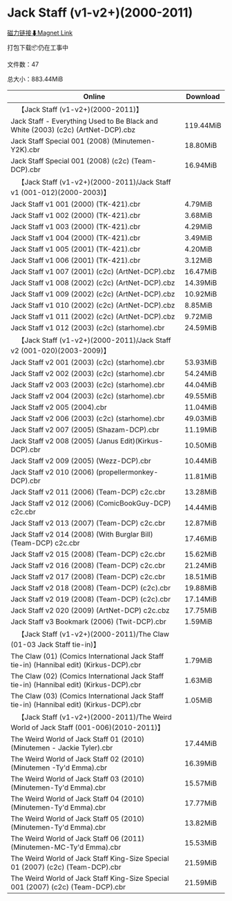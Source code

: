 # Jack Staff (v1-v2+)(2000-2011)

[磁力链接⬇Magnet Link](magnet:?xt=urn:btih:0ad9ecc67b1571f10c25e22e83b7bc3e80181810&dn=Jack%20Staff%20%28v1-v2%2B%29%282000-2011%29)

打包下载📦仍在工事中

文件数：47

总大小：883.44MiB

Online | Download
--- | ---
&emsp;【Jack Staff (v1-v2+)(2000-2011)】 | 
Jack Staff - Everything Used to Be Black and White (2003) (c2c) (ArtNet-DCP).cbz | 119.44MiB
Jack Staff Special 001 (2008) (Minutemen-Y2K).cbr | 18.80MiB
Jack Staff Special 001 (2008) (c2c) (Team-DCP).cbr | 16.94MiB
&emsp;【Jack Staff (v1-v2+)(2000-2011)/Jack Staff v1 (001-012)(2000-2003)】 | 
Jack Staff v1 001 (2000) (TK-421).cbr | 4.79MiB
Jack Staff v1 002 (2000) (TK-421).cbr | 3.68MiB
Jack Staff v1 003 (2000) (TK-421).cbr | 4.29MiB
Jack Staff v1 004 (2000) (TK-421).cbr | 3.49MiB
Jack Staff v1 005 (2001) (TK-421).cbr | 4.20MiB
Jack Staff v1 006 (2001) (TK-421).cbr | 3.12MiB
Jack Staff v1 007 (2001) (c2c) (ArtNet-DCP).cbz | 16.47MiB
Jack Staff v1 008 (2002) (c2c) (ArtNet-DCP).cbz | 14.39MiB
Jack Staff v1 009 (2002) (c2c) (ArtNet-DCP).cbz | 10.92MiB
Jack Staff v1 010 (2002) (c2c) (ArtNet-DCP).cbz | 8.85MiB
Jack Staff v1 011 (2002) (c2c) (ArtNet-DCP).cbz | 9.72MiB
Jack Staff v1 012 (2003) (c2c) (starhome).cbr | 24.59MiB
&emsp;【Jack Staff (v1-v2+)(2000-2011)/Jack Staff v2 (001-020)(2003-2009)】 | 
Jack Staff v2 001 (2003) (c2c) (starhome).cbr | 53.93MiB
Jack Staff v2 002 (2003) (c2c) (starhome).cbr | 54.24MiB
Jack Staff v2 003 (2003) (c2c) (starhome).cbr | 44.04MiB
Jack Staff v2 004 (2003) (c2c) (starhome).cbr | 49.55MiB
Jack Staff v2 005 (2004).cbr | 11.04MiB
Jack Staff v2 006 (2003) (c2c) (starhome).cbr | 49.03MiB
Jack Staff v2 007 (2005) (Shazam-DCP).cbr | 11.19MiB
Jack Staff v2 008 (2005) (Janus Edit)(Kirkus-DCP).cbr | 10.50MiB
Jack Staff v2 009 (2005) (Wezz-DCP).cbr | 10.44MiB
Jack Staff v2 010 (2006) (propellermonkey-DCP).cbr | 11.81MiB
Jack Staff v2 011 (2006) (Team-DCP) c2c.cbr | 13.28MiB
Jack Staff v2 012 (2006) (ComicBookGuy-DCP) c2c.cbr | 14.44MiB
Jack Staff v2 013 (2007) (Team-DCP) c2c.cbr | 12.87MiB
Jack Staff v2 014 (2008) (With Burglar Bill) (Team-DCP) c2c.cbr | 17.46MiB
Jack Staff v2 015 (2008) (Team-DCP) c2c.cbr | 15.62MiB
Jack Staff v2 016 (2008) (Team-DCP) c2c.cbr | 21.24MiB
Jack Staff v2 017 (2008) (Team-DCP) c2c.cbr | 18.51MiB
Jack Staff v2 018 (2008) (Team-DCP) (c2c).cbr | 19.88MiB
Jack Staff v2 019 (2008) (Team-DCP) (c2c).cbr | 17.14MiB
Jack Staff v2 020 (2009) (ArtNet-DCP) c2c.cbz | 17.75MiB
Jack Staff v3 Bookmark (2006) (Twit-DCP).cbr | 1.59MiB
&emsp;【Jack Staff (v1-v2+)(2000-2011)/The Claw (01-03 Jack Staff tie-in)】 | 
The Claw (01) (Comics International Jack Staff tie-in) (Hannibal edit) (Kirkus-DCP).cbr | 1.79MiB
The Claw (02) (Comics International Jack Staff tie-in) (Hannibal edit) (Kirkus-DCP).cbr | 1.63MiB
The Claw (03) (Comics International Jack Staff tie-in) (Hannibal edit) (Kirkus-DCP).cbr | 1.05MiB
&emsp;【Jack Staff (v1-v2+)(2000-2011)/The Weird World of Jack Staff (001-006)(2010-2011)】 | 
The Weird World of Jack Staff 01 (2010) (Minutemen - Jackie Tyler).cbr | 17.44MiB
The Weird World of Jack Staff 02 (2010) (Minutemen -Ty'd Emma).cbr | 16.39MiB
The Weird World of Jack Staff 03 (2010) (Minutemen-Ty'd Emma).cbr | 15.57MiB
The Weird World of Jack Staff 04 (2010) (Minutemen-Ty'd Emma).cbr | 17.77MiB
The Weird World of Jack Staff 05 (2010) (Minutemen-Ty'd Emma).cbr | 13.82MiB
The Weird World of Jack Staff 06 (2011) (Minutemen-MC-Ty'd Emma).cbr | 15.53MiB
The Weird World of Jack Staff King-Size Special 01 (2007) (c2c) (Team-DCP).cbr | 21.59MiB
The Weird World of Jack Staff King-Size Special 001 (2007) (c2c) (Team-DCP).cbr | 21.59MiB